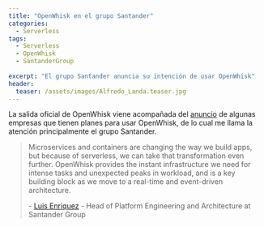 ```yaml
---
title: "OpenWhisk en el grupo Santander"
categories:
  - Serverless
tags:
  - Serverless
  - OpenWhisk
  - SantanderGroup
  
excerpt: "El grupo Santander anuncia su intención de usar OpenWhisk"
header:
  teaser: /assets/images/Alfredo_Landa.teaser.jpg
---
```


La salida oficial de OpenWhisk viene acompañada del [anuncio](http://www.prnewswire.com/news-releases/ibm-cloud-unveils-new-features-and-growing-momentum-for-open-serverless-platform-300378404.html) de algunas empresas que tienen planes para usar OpenWhisk, de lo cual me llama la atención principalmente el grupo Santander.

> Microservices and containers are changing the way we build apps, but because of serverless, we can take that transformation even further. OpenWhisk provides the instant infrastructure we need for intense tasks and unexpected peaks in workload, and is a key building block as we move to a real-time and event-driven architecture.
> 
> \- [Luis Enriquez](https://www.linkedin.com/in/luisenriquezmatas) - Head of Platform Engineering and Architecture at Santander Group
